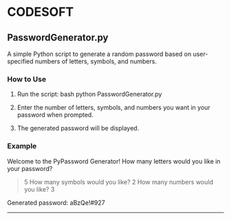 # CODESOFT

## PasswordGenerator.py

A simple Python script to generate a random password based on user-specified numbers of letters, symbols, and numbers.

### How to Use
1. Run the script:
   bash
   python PasswordGenerator.py
   
2. Enter the number of letters, symbols, and numbers you want in your password when prompted.
3. The generated password will be displayed.

### Example

Welcome to the PyPassword Generator!
How many letters would you like in your password?
> 5
How many symbols would you like?
> 2
How many numbers would you like?
> 3

Generated password: aBzQe!#927


---